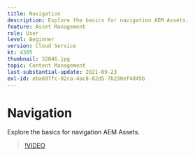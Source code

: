 ```yaml
---
title: Navigation
description: Explore the basics for navigation AEM Assets.
feature: Asset Management
role: User
level: Beginner
version: Cloud Service
kt: 4305
thumbnail: 32046.jpg
topic: Content Management
last-substantial-update: 2021-09-23
exl-id: eba697fc-02ca-4ac8-82d5-7b230ef4d45b
---
```

# Navigation

Explore the basics for navigation AEM Assets.

>[!VIDEO](https://video.tv.adobe.com/v/32046/?quality=12&learn=on&hidetitle=true)
